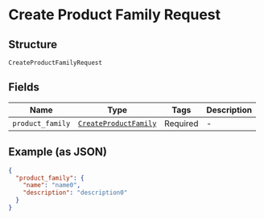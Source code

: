 
# Create Product Family Request

## Structure

`CreateProductFamilyRequest`

## Fields

| Name | Type | Tags | Description |
|  --- | --- | --- | --- |
| `product_family` | [`CreateProductFamily`](../../doc/models/create-product-family.md) | Required | - |

## Example (as JSON)

```json
{
  "product_family": {
    "name": "name0",
    "description": "description0"
  }
}
```

